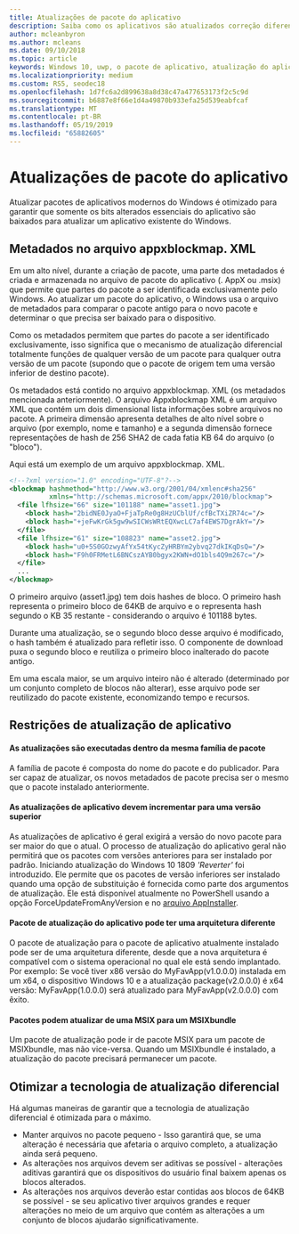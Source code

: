 ```yaml
---
title: Atualizações de pacote do aplicativo
description: Saiba como os aplicativos são atualizados correção diferencial.
author: mcleanbyron
ms.author: mcleans
ms.date: 09/10/2018
ms.topic: article
keywords: Windows 10, uwp, o pacote de aplicativo, atualização do aplicativo, msix, appx
ms.localizationpriority: medium
ms.custom: RS5, seodec18
ms.openlocfilehash: 1d7fc6a2d899638a8d38c47a477653173f2c5c9d
ms.sourcegitcommit: b6887e8f66e1d4a49870b933efa25d539eabfcaf
ms.translationtype: MT
ms.contentlocale: pt-BR
ms.lasthandoff: 05/19/2019
ms.locfileid: "65882605"
---
```

# <a name="app-package-updates"></a>Atualizações de pacote do aplicativo

Atualizar pacotes de aplicativos modernos do Windows é otimizado para garantir que somente os bits alterados essenciais do aplicativo são baixados para atualizar um aplicativo existente do Windows.

## <a name="metadata-in-the-appxblockmapxml-file"></a>Metadados no arquivo appxblockmap. XML

Em um alto nível, durante a criação de pacote, uma parte dos metadados é criada e armazenada no arquivo de pacote do aplicativo (. AppX ou .msix) que permite que partes do pacote a ser identificada exclusivamente pelo Windows. Ao atualizar um pacote do aplicativo, o Windows usa o arquivo de metadados para comparar o pacote antigo para o novo pacote e determinar o que precisa ser baixado para o dispositivo.

Como os metadados permitem que partes do pacote a ser identificado exclusivamente, isso significa que o mecanismo de atualização diferencial totalmente funções de qualquer versão de um pacote para qualquer outra versão de um pacote (supondo que o pacote de origem tem uma versão inferior de destino pacote). 

Os metadados está contido no arquivo appxblockmap. XML (os metadados mencionada anteriormente). O arquivo Appxblockmap XML é um arquivo XML que contém um dois dimensional lista informações sobre arquivos no pacote. A primeira dimensão apresenta detalhes de alto nível sobre o arquivo (por exemplo, nome e tamanho) e a segunda dimensão fornece representações de hash de 256 SHA2 de cada fatia KB 64 do arquivo (o "bloco").

Aqui está um exemplo de um arquivo appxblockmap. XML.

```xml
<!--?xml version="1.0" encoding="UTF-8"?-->
<blockmap hashmethod="http://www.w3.org/2001/04/xmlenc#sha256" 
          xmlns="http://schemas.microsoft.com/appx/2010/blockmap">
  <file lfhsize="66" size="101188" name="asset1.jpg">
    <block hash="2bidNE0JyaO+FjaTpRe0g8HzUCblUf/cfBcTXiZR74c="/>
    <block hash="+jeFwKrGk5gw9wSICWsWRtEQXwcLC7af4EWS7DgrAkY="/>
  </file>
  <file lfhsize="61" size="108823" name="asset2.jpg">
    <block hash="u0+5S0GOzwyAfYx54tKycZyHRBYm2ybvq27dkIKqDsQ="/>
    <block hash="F9h0FRMetL6BNCszAYB0bgyx2KWN+dO1bls4Q9m267c="/>
  </file>
  ...
</blockmap>
```

O primeiro arquivo (asset1.jpg) tem dois hashes de bloco. O primeiro hash representa o primeiro bloco de 64KB de arquivo e o representa hash segundo o KB 35 restante - considerando o arquivo é 101188 bytes.

Durante uma atualização, se o segundo bloco desse arquivo é modificado, o hash também é atualizado para refletir isso. O componente de download puxa o segundo bloco e reutiliza o primeiro bloco inalterado do pacote antigo.

Em uma escala maior, se um arquivo inteiro não é alterado (determinado por um conjunto completo de blocos não alterar), esse arquivo pode ser reutilizado do pacote existente, economizando tempo e recursos.

## <a name="app-update-constraints"></a>Restrições de atualização de aplicativo

#### <a name="updates-are-performed-within-the-same-package-family"></a>As atualizações são executadas dentro da mesma família de pacote
A família de pacote é composta do nome do pacote e do publicador. Para ser capaz de atualizar, os novos metadados de pacote precisa ser o mesmo que o pacote instalado anteriormente. 

#### <a name="app-updates-must-increment-to-a-higher-version"></a>As atualizações de aplicativo devem incrementar para uma versão superior
As atualizações de aplicativo é geral exigirá a versão do novo pacote para ser maior do que o atual. O processo de atualização do aplicativo geral não permitirá que os pacotes com versões anteriores para ser instalado por padrão. Iniciando atualização do Windows 10 1809 *'Reverter'* foi introduzido. Ele permite que os pacotes de versão inferiores ser instalado quando uma opção de substituição é fornecida como parte dos argumentos de atualização. Ele está disponível atualmente no PowerShell usando a opção ForceUpdateFromAnyVersion e no [arquivo AppInstaller](https://docs.microsoft.com/en-us/windows/msix/app-installer/update-settings).  

#### <a name="app-update-package-can-have-a-different-architecture"></a>Pacote de atualização do aplicativo pode ter uma arquitetura diferente
O pacote de atualização para o pacote de aplicativo atualmente instalado pode ser de uma arquitetura diferente, desde que a nova arquitetura é compatível com o sistema operacional no qual ele está sendo implantado. Por exemplo:  Se você tiver x86 versão do MyFavApp(v1.0.0.0) instalada em um x64, o dispositivo Windows 10 e a atualização package(v2.0.0.0) é x64 versão: MyFavApp(1.0.0.0) será atualizado para MyFavApp(v2.0.0.0) com êxito. 

#### <a name="packages-can-update-from-an-msix-to-an-msixbundle"></a>Pacotes podem atualizar de uma MSIX para um MSIXbundle
Um pacote de atualização pode ir de pacote MSIX para um pacote de MSIXbundle, mas não vice-versa. Quando um MSIXbundle é instalado, a atualização do pacote precisará permanecer um pacote. 

## <a name="optimize-differential-update-technology"></a>Otimizar a tecnologia de atualização diferencial
    
Há algumas maneiras de garantir que a tecnologia de atualização diferencial é otimizada para o máximo.

- Manter arquivos no pacote pequeno - Isso garantirá que, se uma alteração é necessária que afetaria o arquivo completo, a atualização ainda será pequeno.
- As alterações nos arquivos devem ser aditivas se possível - alterações aditivas garantirá que os dispositivos do usuário final baixem apenas os blocos alterados.
- As alterações nos arquivos deverão estar contidas aos blocos de 64KB se possível - se seu aplicativo tiver arquivos grandes e requer alterações no meio de um arquivo que contém as alterações a um conjunto de blocos ajudarão significativamente.
 

